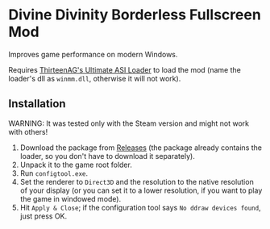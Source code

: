 Divine Divinity Borderless Fullscreen Mod
=========================================

Improves game performance on modern Windows.

Requires [ThirteenAG's Ultimate ASI Loader](https://github.com/ThirteenAG/Ultimate-ASI-Loader/releases) to load the mod (name the loader's dll as `winmm.dll`, otherwise it will not work).

Installation
------------

WARNING: It was tested only with the Steam version and might not work with others!

1. Download the package from [Releases](https://github.com/usernameak/div_slashopt/releases) (the package already contains the loader, so you don't have to download it separately).
2. Unpack it to the game root folder.
3. Run `configtool.exe`.
4. Set the renderer to `Direct3D` and the resolution to the native resolution of your display (or you can set it to a lower resolution, if you want to play the game in windowed mode).
5. Hit `Apply & Close`; if the configuration tool says `No ddraw devices found`, just press OK.
